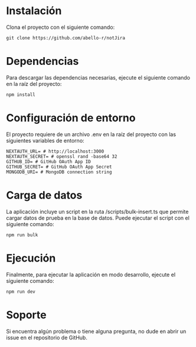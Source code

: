 # Instalación
Clona el proyecto con el siguiente comando:

```git clone https://github.com/abello-r/notJira```

# Dependencias
Para descargar las dependencias necesarias, ejecute el siguiente comando en la raíz del proyecto:

```npm install```

# Configuración de entorno
El proyecto requiere de un archivo .env en la raíz del proyecto con las siguientes variables de entorno:

```
NEXTAUTH_URL= # http://localhost:3000
NEXTAUTH_SECRET= # openssl rand -base64 32
GITHUB_ID= # GitHub OAuth App ID
GITHUB_SECRET= # GitHub OAuth App Secret
MONGODB_URI= # MongoDB connection string
```

# Carga de datos
La aplicación incluye un script en la ruta /scripts/bulk-insert.ts que permite cargar datos de prueba en la base de datos. Puede ejecutar el script con el siguiente comando:

```npm run bulk```

# Ejecución
Finalmente, para ejecutar la aplicación en modo desarrollo, ejecute el siguiente comando:

```npm run dev```

# Soporte
Si encuentra algún problema o tiene alguna pregunta, no dude en abrir un issue en el repositorio de GitHub.
